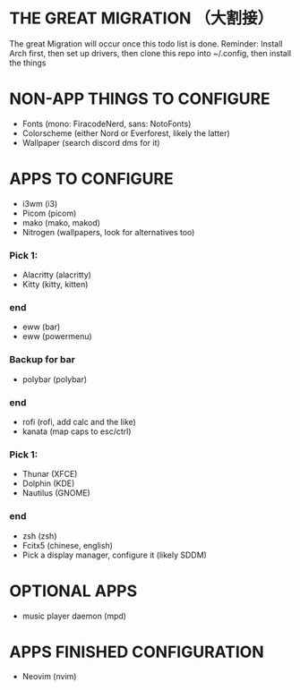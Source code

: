 # THE GREAT MIGRATION （大割接）
The great Migration will occur once this todo list is done.
Reminder: Install Arch first, then set up drivers, then clone this repo into ~/.config, then install the things

# NON-APP THINGS TO CONFIGURE
- Fonts (mono: FiracodeNerd, sans: NotoFonts)
- Colorscheme (either Nord or Everforest, likely the latter)
- Wallpaper (search discord dms for it)

# APPS TO CONFIGURE
- i3wm (i3)
- Picom (picom)
- mako (mako, makod)
- Nitrogen (wallpapers, look for alternatives too)
### Pick 1:
- Alacritty (alacritty)
- Kitty (kitty, kitten)
### end
- eww (bar)
- eww (powermenu)
### Backup for bar
- polybar (polybar)
### end
- rofi (rofi, add calc and the like)
- kanata (map caps to esc/ctrl)
### Pick 1:
- Thunar (XFCE)
- Dolphin (KDE)
- Nautilus (GNOME)
### end
- zsh (zsh)
- Fcitx5 (chinese, english)
- Pick a display manager, configure it (likely SDDM)

# OPTIONAL APPS
- music player daemon (mpd)

# APPS FINISHED CONFIGURATION
- Neovim (nvim)
